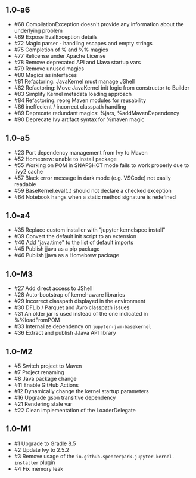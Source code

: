 ## 1.0-a6

- #68 CompilationException doesn't provide any information about the underlying problem
- #69 Expose EvalException details
- #72 Magic parser - handling escapes and empty strings
- #75 Completion of % and %% magics
- #77 Relicense under Apache License
- #78 Remove deprecated API and IJava startup vars
- #79 Remove unused magics
- #80 Magics as interfaces
- #81 Refactoring: JavaKernel must manage JShell
- #82 Refactoring: Move JavaKernel init logic from constructor to Builder
- #83 Simplify Kernel metadata loading approach
- #84 Refactoring: reorg Maven modules for reusability
- #86 ineffecient / incorrect classpath handling
- #89 Deprecate redundant magics: %jars, %addMavenDependency
- #90 Deprecate Ivy artifact syntax for %maven magic

## 1.0-a5

- #23 Port dependency management from Ivy to Maven 
- #52 Homebrew: unable to install package 
- #55 Working on POM in SNAPSHOT mode fails to work properly due to .ivy2 cache 
- #57 Black error message in dark mode (e.g. VSCode) not easily readable
- #59 BaseKernel.eval(..) should not declare a checked exception
- #64 Notebook hangs when a static method signature is redefined

## 1.0-a4

- #35 Replace custom installer with "jupyter kernelspec install" 
- #39 Convert the default init script to an extension 
- #40 Add "java.time" to the list of default imports
- #45 Publish jjava as a pip package
- #46 Publish jjava as a Homebrew package

## 1.0-M3

- #27 Add direct access to JShell
- #28 Auto-bootstrap of kernel-aware libraries 
- #29 Incorrect classpath displayed in the environment 
- #30 DFLib / Parquet and Avro classpath issues 
- #31 An older jar is used instead of the one indicated in %%loadFromPOM 
- #33 Internalize dependency on `jupyter-jvm-basekernel` 
- #36 Extract and publish JJava API library

## 1.0-M2

- #5 Switch project to Maven 
- #7 Project renaming
- #8 Java package change 
- #11 Enable GitHub Actions 
- #12 Dynamically change the kernel startup parameters
- #16 Upgrade gson transitive dependency 
- #21 Rendering stale var
- #22 Clean implementation of the LoaderDelegate

## 1.0-M1

- #1 Upgrade to Gradle 8.5
- #2 Update Ivy to 2.5.2
- #3 Remove usage of the `io.github.spencerpark.jupyter-kernel-installer` plugin
- #4 Fix memory leak
